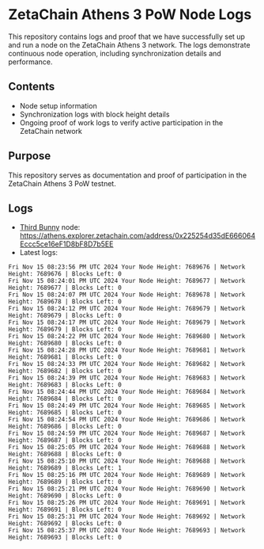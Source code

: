 # ZetaChain Athens 3 PoW Node Logs
This repository contains logs and proof that we have successfully set up and run a node on the ZetaChain Athens 3 network. The logs demonstrate continuous node operation, including synchronization details and performance.

## Contents
- Node setup information
- Synchronization logs with block height details
- Ongoing proof of work logs to verify active participation in the ZetaChain network

## Purpose
This repository serves as documentation and proof of participation in the ZetaChain Athens 3 PoW testnet.

## Logs

- [Third Bunny](https://thirdbunny.xyz/) node: https://athens.explorer.zetachain.com/address/0x225254d35dE666064Eccc5ce16eF1D8bF8D7b5EE
- Latest logs:
```
Fri Nov 15 08:23:56 PM UTC 2024 Your Node Height: 7689676 | Network Height: 7689676 | Blocks Left: 0
Fri Nov 15 08:24:01 PM UTC 2024 Your Node Height: 7689677 | Network Height: 7689677 | Blocks Left: 0
Fri Nov 15 08:24:07 PM UTC 2024 Your Node Height: 7689678 | Network Height: 7689678 | Blocks Left: 0
Fri Nov 15 08:24:12 PM UTC 2024 Your Node Height: 7689679 | Network Height: 7689679 | Blocks Left: 0
Fri Nov 15 08:24:17 PM UTC 2024 Your Node Height: 7689679 | Network Height: 7689679 | Blocks Left: 0
Fri Nov 15 08:24:22 PM UTC 2024 Your Node Height: 7689680 | Network Height: 7689680 | Blocks Left: 0
Fri Nov 15 08:24:28 PM UTC 2024 Your Node Height: 7689681 | Network Height: 7689681 | Blocks Left: 0
Fri Nov 15 08:24:33 PM UTC 2024 Your Node Height: 7689682 | Network Height: 7689682 | Blocks Left: 0
Fri Nov 15 08:24:39 PM UTC 2024 Your Node Height: 7689683 | Network Height: 7689683 | Blocks Left: 0
Fri Nov 15 08:24:44 PM UTC 2024 Your Node Height: 7689684 | Network Height: 7689684 | Blocks Left: 0
Fri Nov 15 08:24:49 PM UTC 2024 Your Node Height: 7689685 | Network Height: 7689685 | Blocks Left: 0
Fri Nov 15 08:24:54 PM UTC 2024 Your Node Height: 7689686 | Network Height: 7689686 | Blocks Left: 0
Fri Nov 15 08:24:59 PM UTC 2024 Your Node Height: 7689687 | Network Height: 7689687 | Blocks Left: 0
Fri Nov 15 08:25:05 PM UTC 2024 Your Node Height: 7689688 | Network Height: 7689688 | Blocks Left: 0
Fri Nov 15 08:25:10 PM UTC 2024 Your Node Height: 7689688 | Network Height: 7689689 | Blocks Left: 1
Fri Nov 15 08:25:16 PM UTC 2024 Your Node Height: 7689689 | Network Height: 7689689 | Blocks Left: 0
Fri Nov 15 08:25:21 PM UTC 2024 Your Node Height: 7689690 | Network Height: 7689690 | Blocks Left: 0
Fri Nov 15 08:25:26 PM UTC 2024 Your Node Height: 7689691 | Network Height: 7689691 | Blocks Left: 0
Fri Nov 15 08:25:31 PM UTC 2024 Your Node Height: 7689692 | Network Height: 7689692 | Blocks Left: 0
Fri Nov 15 08:25:37 PM UTC 2024 Your Node Height: 7689693 | Network Height: 7689693 | Blocks Left: 0
```
